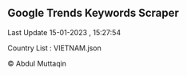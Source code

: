 

## Google Trends Keywords Scraper 
 
Last Update 15-01-2023 , 15:27:54

Country List :
VIETNAM.json



© Abdul Muttaqin 
